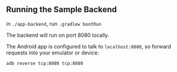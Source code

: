 ## Running the Sample Backend

in `./app-backend`, run `.gradlew bootRun`

The backend will run on port 8080 locally.

The Android app is configured to talk to `localhost:8080`, so forward requests into your emulator or device:

`adb reverse tcp:8080 tcp:8080`
